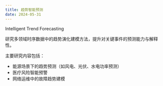 ```yaml
---
title: 趋势智能预测
date: 2024-05-31
---
```


Intelligent Trend Forecasting

研究多领域时序数据中的趋势演化建模方法，提升对关键事件的预测能力与解释性。

<!--more-->

主要研究内容包括：

- 能源场景下的趋势预测（如风电、光伏、水电功率预测）
- 医疗风险智能预警
- 网络运维中的故障趋势建模
